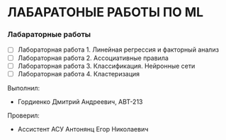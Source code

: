# ЛАБАРАТОНЫЕ РАБОТЫ ПО ML

### Лабараторные работы
- [ ] Лабораторная работа 1. Линейная регрессия и факторный анализ
- [ ] Лабораторная работа 2. Ассоциативные правила
- [ ] Лабораторная работа 3. Классификация. Нейронные сети
- [ ] Лабораторная работа 4. Кластеризация

Выполнил:
- Гордиенко Дмитрий Андреевич, АВТ-213

Проверил:
- Ассистент АСУ Антонянц Егор Николаевич

